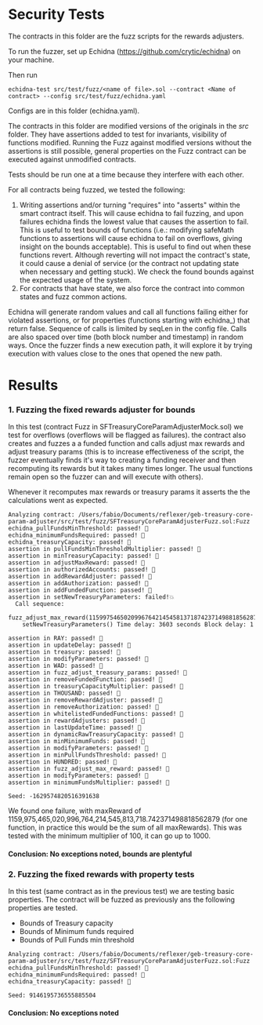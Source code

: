 # Security Tests

The contracts in this folder are the fuzz scripts for the rewards adjusters.

To run the fuzzer, set up Echidna (https://github.com/crytic/echidna) on your machine.

Then run
```
echidna-test src/test/fuzz/<name of file>.sol --contract <Name of contract> --config src/test/fuzz/echidna.yaml
```

Configs are in this folder (echidna.yaml).

The contracts in this folder are modified versions of the originals in the _src_ folder. They have assertions added to test for invariants, visibility of functions modified. Running the Fuzz against modified versions without the assertions is still possible, general properties on the Fuzz contract can be executed against unmodified contracts.

Tests should be run one at a time because they interfere with each other.

For all contracts being fuzzed, we tested the following:

1. Writing assertions and/or turning "requires" into "asserts" within the smart contract itself. This will cause echidna to fail fuzzing, and upon failures echidna finds the lowest value that causes the assertion to fail. This is useful to test bounds of functions (i.e.: modifying safeMath functions to assertions will cause echidna to fail on overflows, giving insight on the bounds acceptable). This is useful to find out when these functions revert. Although reverting will not impact the contract's state, it could cause a denial of service (or the contract not updating state when necessary and getting stuck). We check the found bounds against the expected usage of the system.
2. For contracts that have state, we also force the contract into common states and fuzz common actions.

Echidna will generate random values and call all functions failing either for violated assertions, or for properties (functions starting with echidna_) that return false. Sequence of calls is limited by seqLen in the config file. Calls are also spaced over time (both block number and timestamp) in random ways. Once the fuzzer finds a new execution path, it will explore it by trying execution with values close to the ones that opened the new path.

# Results

### 1. Fuzzing the fixed rewards adjuster for bounds

In this test (contract Fuzz in SFTreasuryCoreParamAdjusterMock.sol) we test for overflows (overflows will be flagged as failures). the contract also creates and fuzzes a a funded function and calls adjust max rewards and adjust treasury params (this is to increase effectiveness of the script, the fuzzer eventually finds it's way to creating a funding receiver and then recomputing its rewards but it takes many times longer. The usual functions remain open so the fuzzer can and will execute with others).

Whenever it recomputes max rewards or treasury params it asserts the the calculations went as expected.

```
Analyzing contract: /Users/fabio/Documents/reflexer/geb-treasury-core-param-adjuster/src/test/fuzz/SFTreasuryCoreParamAdjusterFuzz.sol:Fuzz
echidna_pullFundsMinThreshold: passed! 🎉
echidna_minimumFundsRequired: passed! 🎉
echidna_treasuryCapacity: passed! 🎉
assertion in pullFundsMinThresholdMultiplier: passed! 🎉
assertion in minTreasuryCapacity: passed! 🎉
assertion in adjustMaxReward: passed! 🎉
assertion in authorizedAccounts: passed! 🎉
assertion in addRewardAdjuster: passed! 🎉
assertion in addAuthorization: passed! 🎉
assertion in addFundedFunction: passed! 🎉
assertion in setNewTreasuryParameters: failed!💥
  Call sequence:
    fuzz_adjust_max_reward(1159975465020996764214545813718742371498818562879)
    setNewTreasuryParameters() Time delay: 3603 seconds Block delay: 1

assertion in RAY: passed! 🎉
assertion in updateDelay: passed! 🎉
assertion in treasury: passed! 🎉
assertion in modifyParameters: passed! 🎉
assertion in WAD: passed! 🎉
assertion in fuzz_adjust_treasury_params: passed! 🎉
assertion in removeFundedFunction: passed! 🎉
assertion in treasuryCapacityMultiplier: passed! 🎉
assertion in THOUSAND: passed! 🎉
assertion in removeRewardAdjuster: passed! 🎉
assertion in removeAuthorization: passed! 🎉
assertion in whitelistedFundedFunctions: passed! 🎉
assertion in rewardAdjusters: passed! 🎉
assertion in lastUpdateTime: passed! 🎉
assertion in dynamicRawTreasuryCapacity: passed! 🎉
assertion in minMinimumFunds: passed! 🎉
assertion in modifyParameters: passed! 🎉
assertion in minPullFundsThreshold: passed! 🎉
assertion in HUNDRED: passed! 🎉
assertion in fuzz_adjust_max_reward: passed! 🎉
assertion in modifyParameters: passed! 🎉
assertion in minimumFundsMultiplier: passed! 🎉

Seed: -1629574820516391638
```

We found one failure, with maxReward of 1159,975,465,020,996,764,214,545,813,718.742371498818562879 (for one function, in practice this would be the sum of all maxRewards). This was tested with the minimum multiplier of 100, it can go up to 1000.

#### Conclusion: No exceptions noted, bounds are plentyful

### 2. Fuzzing the fixed rewards with property tests

In this test (same contract as in the previous test) we are testing basic properties. The contract will be fuzzed as previously ans the following properties are tested.

- Bounds of Treasury capacity
- Bounds of Minimum funds required
- Bounds of Pull Funds min threshold

```
Analyzing contract: /Users/fabio/Documents/reflexer/geb-treasury-core-param-adjuster/src/test/fuzz/SFTreasuryCoreParamAdjusterFuzz.sol:Fuzz
echidna_pullFundsMinThreshold: passed! 🎉
echidna_minimumFundsRequired: passed! 🎉
echidna_treasuryCapacity: passed! 🎉

Seed: 9146195736555885504
```

#### Conclusion: No exceptions noted



